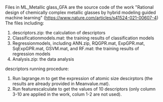 Files in ML_Metallic glass_GFA are the source code of the work "Rational design of chemically complex metallic glasses by hybrid modeling guided machine learning" (https://www.nature.com/articles/s41524-021-00607-4)
The files including:
1. descriptors.zip: the calculation of descriptors
2. Classificationmodels.mat: the training results of classification models
3. Regressionmodels, including ANN.zip, RQGPR.mat, ExpGPR.mat, SqExpGPR.mat, GSVM.mat, and RF.mat: the training results of regression models
4. Analysis.zip: the data analysis

descriptors running procedure:
1. Run lagrange.m to get the expression of atomic size descirptors (the results are already provided in Meanvalue.mat).
2. Run featurescalculate to get the values of 10 descriptors (only column 3-10 are applied in the work, colum 1-2 are not used).
